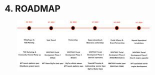 # 4. ROADMAP

<figure><img src="../../.gitbook/assets/rodemap.png" alt=""><figcaption></figcaption></figure>
